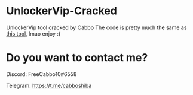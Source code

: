 # UnlockerVip-Cracked
UnlockerVip tool cracked by Cabbo
The code is pretty much the same as [this tool](https://github.com/CabboShiba/Spyware-Unlocker-Cracked/), lmao enjoy :)

# Do you want to contact me?
Discord: FreeCabbo10#6558

Telegram: https://t.me/cabboshiba
